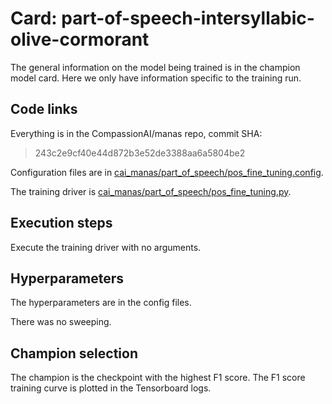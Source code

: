# Card: part-of-speech-intersyllabic-olive-cormorant

The general information on the model being trained is in the champion model card. Here we only have information specific to the training run.

## Code links

Everything is in the CompassionAI/manas repo, commit SHA:

> 243c2e9cf40e44d872b3e52de3388aa6a5804be2

Configuration files are in [cai_manas/part_of_speech/pos_fine_tuning.config](https://github.com/CompassionAI/manas/tree/243c2e9cf40e44d872b3e52de3388aa6a5804be2/cai_manas/part_of_speech/pos_fine_tuning.config).

The training driver is [cai_manas/part_of_speech/pos_fine_tuning.py](https://github.com/CompassionAI/manas/blob/243c2e9cf40e44d872b3e52de3388aa6a5804be2/cai_manas/part_of_speech/pos_fine_tuning.py).

## Execution steps

Execute the training driver with no arguments.

## Hyperparameters

The hyperparameters are in the config files.

There was no sweeping.

## Champion selection

The champion is the checkpoint with the highest F1 score. The F1 score training curve is plotted in the Tensorboard logs.